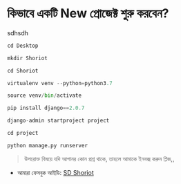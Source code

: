 # কিভাবে একটি New প্রোজেক্ট শুরু করবেন?  
sdhsdh
```python
cd Desktop

mkdir Shoriot

cd Shoriot

virtualenv venv --python=python3.7

source venv/bin/activate

pip install django==2.0.7

django-admin startproject project

cd project

python manage.py runserver
```
> উপরোক্ত বিষয়ে যদি আপানর কোন প্রশ্ন থাকে, তাহলে আমাকে ইনবক্স 
করুন প্লিজ,,

* আমারা ফেসবুক আইডি:  [SD Shoriot](https://www.facebook.com/shoriot)
